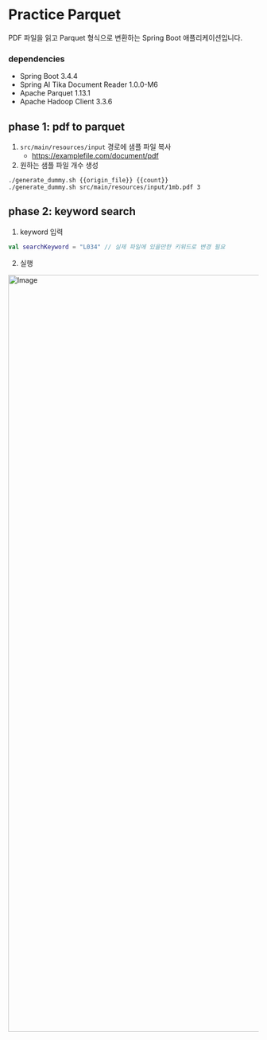 # Practice Parquet

PDF 파일을 읽고 Parquet 형식으로 변환하는 Spring Boot 애플리케이션입니다.

### dependencies

- Spring Boot 3.4.4
- Spring AI Tika Document Reader 1.0.0-M6
- Apache Parquet 1.13.1
- Apache Hadoop Client 3.3.6

## phase 1: pdf to parquet

1. `src/main/resources/input` 경로에 샘플 파일 복사
    - https://examplefile.com/document/pdf
2. 원하는 샘플 파일 개수 생성

```shell
./generate_dummy.sh {{origin_file}} {{count}}
./generate_dummy.sh src/main/resources/input/1mb.pdf 3
```

## phase 2: keyword search

1. keyword 입력

```kotlin
val searchKeyword = "L034" // 실제 파일에 있을만한 키워드로 변경 필요
```

2. 실행

<img width="1521" alt="Image" src="https://github.com/user-attachments/assets/51731da5-9267-41b9-81b0-cb8f65845a7c" />

